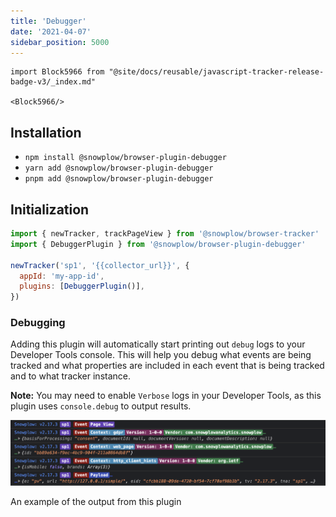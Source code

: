 ```yaml
---
title: 'Debugger'
date: '2021-04-07'
sidebar_position: 5000
---
```


```mdx-code-block
import Block5966 from "@site/docs/reusable/javascript-tracker-release-badge-v3/_index.md"

<Block5966/>
```

## Installation

- `npm install @snowplow/browser-plugin-debugger`
- `yarn add @snowplow/browser-plugin-debugger`
- `pnpm add @snowplow/browser-plugin-debugger`

## Initialization

```javascript
import { newTracker, trackPageView } from '@snowplow/browser-tracker'
import { DebuggerPlugin } from '@snowplow/browser-plugin-debugger'

newTracker('sp1', '{{collector_url}}', {
  appId: 'my-app-id',
  plugins: [DebuggerPlugin()],
})
```

### Debugging

Adding this plugin will automatically start printing out `debug` logs to your Developer Tools console. This will help you debug what events are being tracked and what properties are included in each event that is being tracked and to what tracker instance.

**Note:** You may need to enable `Verbose` logs in your Developer Tools, as this plugin uses `console.debug` to output results.

![](images/Screenshot-2021-03-28-at-20.08.35.png)

An example of the output from this plugin
